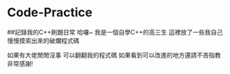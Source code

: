 # Code-Practice
 ##記錄我的C++刷題日常
哈囉~ 我是一個自學C++的高三生
這裡放了一些我自己慢慢摸索出來的破爛程式碼

如果有大佬閒閒沒事
可以翻翻我的程式碼
如果看到可以改進的地方還請不吝指教 非常感謝!